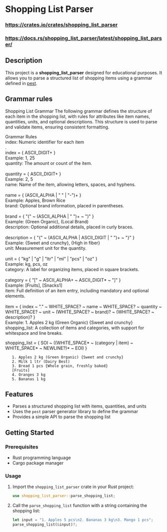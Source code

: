 ﻿# Shopping List Parser
### https://crates.io/crates/shopping_list_parser 
### https://docs.rs/shopping_list_parser/latest/shopping_list_parser/
## Description

This project is a **shopping_list_parser** designed for educational purposes. It allows you to parse a structured list of shopping items using a grammar defined in [pest](https://pest.rs/).
## Grammar rules
Shopping List Grammar
The following grammar defines the structure of each item in the shopping list, with rules for attributes like item names, quantities, units, and optional descriptions. This structure is used to parse and validate items, ensuring consistent formatting.

Grammar Rules<br>
index: Numeric identifier for each item<br>.
<br>
index = { ASCII_DIGIT+ }<br>
Example: 1, 25<br>
quantity: The amount or count of the item.<br>
<br>
quantity = { ASCII_DIGIT+ }<br>
Example: 2, 5<br>
name: Name of the item, allowing letters, spaces, and hyphens.<br>
<br>
name = { (ASCII_ALPHA | " " | "-")+ }<br>
Example: Apples, Brown Rice<br>
brand: Optional brand information, placed in parentheses.<br>
<br>
brand = { "(" ~ (ASCII_ALPHA | " ")+ ~ ")" }<br>
Example: (Green Organic), (Local Brand)<br>
description: Optional additional details, placed in curly braces.<br>
<br>
description = { "{" ~ (ASCII_ALPHA | ASCII_DIGIT | " ")+ ~ "}" }<br>
Example: {Sweet and crunchy}, {High in fiber}<br>
unit: Measurement unit for the quantity.<br>
<br>
unit = { "kg" | "g" | "ltr" | "ml" | "pcs" | "oz" }<br>
Example: kg, pcs, oz<br>
category: A label for organizing items, placed in square brackets.<br>
<br>
category = { "[" ~ ASCII_ALPHA+ ~ ASCII_DIGIT* ~ "]" }<br>
Example: [Fruits], [Snacks1]<br>
item: Full definition of an item entry, including mandatory and optional elements.<br>
<br>
item = { index ~ "." ~ WHITE_SPACE? ~ name ~ WHITE_SPACE? ~ quantity ~ WHITE_SPACE? ~ unit ~ (WHITE_SPACE? ~ brand)? ~ (WHITE_SPACE? ~ description)? }<br>
Example: 1. Apples 2 kg (Green Organic) {Sweet and crunchy}<br>
shopping_list: A collection of items and categories, with support for whitespace and line breaks.<br>

shopping_list = { SOI ~ ((WHITE_SPACE* ~ (category | item) ~ WHITE_SPACE* ~ NEWLINE?)* ~ EOI) }<br>
```
   1. Apples 2 kg (Green Organic) {Sweet and crunchy}
   2. Milk 1 ltr (Dairy Best)
   3. Bread 1 pcs {Whole grain, freshly baked}
   [Fruits]
   4. Oranges 3 kg
   5. Bananas 1 kg
```
## Features

- Parses a structured shopping list with items, quantities, and units
- Uses the `pest` parser generator library to define the grammar
- Provides a simple API to parse the shopping list

## Getting Started

### Prerequisites

- Rust programming language
- Cargo package manager

### Usage

1. Import the `shopping_list_parser` crate in your Rust project:

   ```rust
   use shopping_list_parser::parse_shopping_list;
   ```

2. Call the `parse_shopping_list` function with a string containing the shopping list:

   ```rust
   let input = "1. Apples 5 pcs\n2. Bananas 3 kg\n3. Mango 1 pcs";
   parse_shopping_list(&input)?;
   ```
